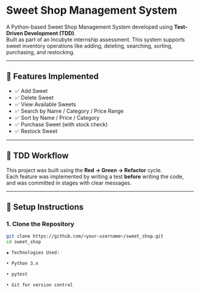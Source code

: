 # Sweet Shop Management System 

A Python-based Sweet Shop Management System developed using **Test-Driven Development (TDD)**.  
Built as part of an Incubyte internship assessment. This system supports sweet inventory operations like adding, deleting, searching, sorting, purchasing, and restocking.

---

## 🧪 Features Implemented

- ✅ Add Sweet
- ✅ Delete Sweet
- ✅ View Available Sweets
- ✅ Search by Name / Category / Price Range
- ✅ Sort by Name / Price / Category
- ✅ Purchase Sweet (with stock check)
- ✅ Restock Sweet

---

## 🧪 TDD Workflow

This project was built using the **Red → Green → Refactor** cycle.  
Each feature was implemented by writing a test **before** writing the code, and was committed in stages with clear messages.

---

## 🚀 Setup Instructions

### 1. Clone the Repository

```bash
git clone https://github.com/<your-username>/sweet_shop.git
cd sweet_shop

◈ Technologies Used:

• Python 3.x

• pytest

• Git for version control